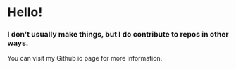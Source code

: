 # Hello! 
### I don't usually make things, but I do contribute to repos in other ways.
You can visit my Github io page for more information.
